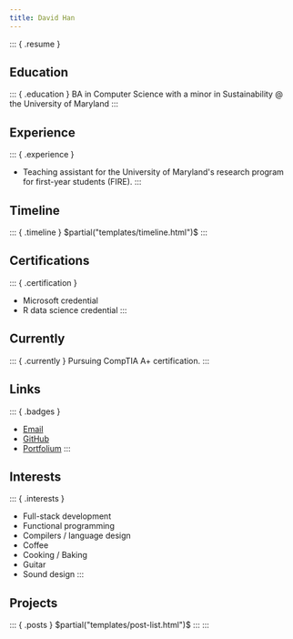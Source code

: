 ```yaml
---
title: David Han
---
```

::: { .resume }
## Education
::: { .education }
BA in Computer Science with a minor in Sustainability @ the University of Maryland
:::
## Experience
::: { .experience }
- Teaching assistant for the University of Maryland's research program for first-year students (FIRE).
:::
## Timeline
::: { .timeline }
$partial("templates/timeline.html")$
:::
## Certifications
::: { .certification }
- Microsoft credential
- R data science credential
:::
## Currently
::: { .currently }
Pursuing CompTIA A+ certification.
::: 
## Links
::: { .badges }
- [Email][email]
- [GitHub][github]
- [Portfolium][portfolium]
:::

## Interests
::: { .interests }
- Full-stack development
- Functional programming
- Compilers / language design
- Coffee
- Cooking / Baking
- Guitar
- Sound design
:::

## Projects
::: { .posts }
$partial("templates/post-list.html")$
:::
:::

[email]: mailto:dhan4043@gmail.com
[github]: https://github.com/dhan4043
[portfolium]: https://portfolium.com/DavidHan4311
